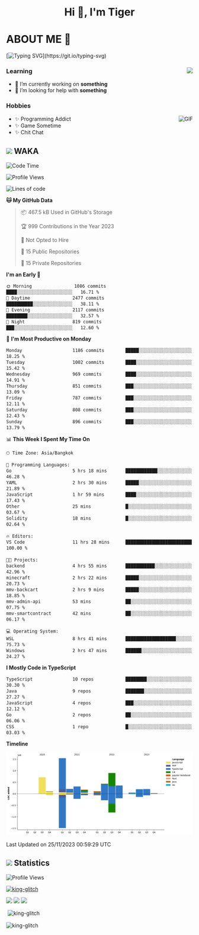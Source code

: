 <h1 align="center">Hi 👋, I'm Tiger</h1>




# ABOUT ME 💬

[![Typing SVG](https://readme-typing-svg.herokuapp.com?color=22F771&vCenter=true&lines=A+perssionate+developer+from+nowhere.)](https://git.io/typing-svg)

<div>
 <img align="right" src="https://spotify-github-profile.vercel.app/api/view?uid=12129734423&cover_image=false&theme=default&bar_color=22d016&bar_color_cover=true" />
 <h3>Learning</h3>
 
 <ul>
  <li>🔭 I’m currently working on <b>something</b></li>
  <li>🤝 I’m looking for help with <b>something</b></li>
 </ul>
 
</div>
<div>
 <h3>Hobbies</h3>
 <img align="right" height="475px"  alt="GIF" src="https://i.pinimg.com/originals/1f/b7/db/1fb7dbee557e5ed509f7517da8a84d58.gif" />
 <ul>
  <li>✨ Programming Addict</li>
  <li>✨ Game Sometime</li>
  <li>✨ Chit Chat</li>
 </ul>
 
</div>



## <img height="40" src="https://raw.githubusercontent.com/innng/innng/master/assets/kyubey.gif"/> WAKA

<!--START_SECTION:waka-->
![Code Time](http://img.shields.io/badge/Code%20Time-1%2C707%20hrs%2044%20mins-blue)

![Profile Views](http://img.shields.io/badge/Profile%20Views-0-blue)

![Lines of code](https://img.shields.io/badge/From%20Hello%20World%20I%27ve%20Written-5.3%20million%20lines%20of%20code-blue)

**🐱 My GitHub Data** 

> 📦 467.5 kB Used in GitHub's Storage 
 > 
> 🏆 999 Contributions in the Year 2023
 > 
> 🚫 Not Opted to Hire
 > 
> 📜 15 Public Repositories 
 > 
> 🔑 15 Private Repositories 
 > 
**I'm an Early 🐤** 

```text
🌞 Morning                1086 commits        ████░░░░░░░░░░░░░░░░░░░░░   16.71 % 
🌆 Daytime                2477 commits        ██████████░░░░░░░░░░░░░░░   38.11 % 
🌃 Evening                2117 commits        ████████░░░░░░░░░░░░░░░░░   32.57 % 
🌙 Night                  819 commits         ███░░░░░░░░░░░░░░░░░░░░░░   12.60 % 
```
📅 **I'm Most Productive on Monday** 

```text
Monday                   1186 commits        █████░░░░░░░░░░░░░░░░░░░░   18.25 % 
Tuesday                  1002 commits        ████░░░░░░░░░░░░░░░░░░░░░   15.42 % 
Wednesday                969 commits         ████░░░░░░░░░░░░░░░░░░░░░   14.91 % 
Thursday                 851 commits         ███░░░░░░░░░░░░░░░░░░░░░░   13.09 % 
Friday                   787 commits         ███░░░░░░░░░░░░░░░░░░░░░░   12.11 % 
Saturday                 808 commits         ███░░░░░░░░░░░░░░░░░░░░░░   12.43 % 
Sunday                   896 commits         ███░░░░░░░░░░░░░░░░░░░░░░   13.79 % 
```


📊 **This Week I Spent My Time On** 

```text
🕑︎ Time Zone: Asia/Bangkok

💬 Programming Languages: 
Go                       5 hrs 18 mins       ████████████░░░░░░░░░░░░░   46.28 % 
YAML                     2 hrs 30 mins       █████░░░░░░░░░░░░░░░░░░░░   21.89 % 
JavaScript               1 hr 59 mins        ████░░░░░░░░░░░░░░░░░░░░░   17.43 % 
Other                    25 mins             █░░░░░░░░░░░░░░░░░░░░░░░░   03.67 % 
Solidity                 18 mins             █░░░░░░░░░░░░░░░░░░░░░░░░   02.64 % 

🔥 Editors: 
VS Code                  11 hrs 28 mins      █████████████████████████   100.00 % 

🐱‍💻 Projects: 
backend                  4 hrs 55 mins       ███████████░░░░░░░░░░░░░░   42.96 % 
minecraft                2 hrs 22 mins       █████░░░░░░░░░░░░░░░░░░░░   20.73 % 
mmv-backcart             2 hrs 9 mins        █████░░░░░░░░░░░░░░░░░░░░   18.85 % 
mmv-admin-api            53 mins             ██░░░░░░░░░░░░░░░░░░░░░░░   07.75 % 
mmv-smartcontract        42 mins             ██░░░░░░░░░░░░░░░░░░░░░░░   06.17 % 

💻 Operating System: 
WSL                      8 hrs 41 mins       ███████████████████░░░░░░   75.73 % 
Windows                  2 hrs 47 mins       ██████░░░░░░░░░░░░░░░░░░░   24.27 % 
```

**I Mostly Code in TypeScript** 

```text
TypeScript               10 repos            ████████░░░░░░░░░░░░░░░░░   30.30 % 
Java                     9 repos             ███████░░░░░░░░░░░░░░░░░░   27.27 % 
JavaScript               4 repos             ███░░░░░░░░░░░░░░░░░░░░░░   12.12 % 
Go                       2 repos             ██░░░░░░░░░░░░░░░░░░░░░░░   06.06 % 
CSS                      1 repo              █░░░░░░░░░░░░░░░░░░░░░░░░   03.03 % 
```



**Timeline**

![Lines of Code chart](https://raw.githubusercontent.com/king-glitch/king-glitch/main/assets/bar_graph.png)


 Last Updated on 25/11/2023 00:59:29 UTC
<!--END_SECTION:waka-->
## <img height="40" src="https://raw.githubusercontent.com/innng/innng/master/assets/kyubey.gif"/> Statistics
![Profile Views](https://komarev.com/ghpvc/?username=king-glitch)  

<p align="left"> 
 <a href="https://github.com/ryo-ma/github-profile-trophy">
  <img src="https://github-profile-trophy.vercel.app/?username=king-glitch&theme=dracula" alt="king-glitch" />
 </a> </p>

![](https://github-profile-summary-cards.vercel.app/api/cards/profile-details?username=king-glitch&theme=dracula)
![](https://github-profile-summary-cards.vercel.app/api/cards/stats?username=king-glitch&theme=dracula) 
![](https://github-profile-summary-cards.vercel.app/api/cards/productive-time?username=king-glitch&theme=dracula)


<p>&nbsp;<img align="center" src="https://github-readme-stats.vercel.app/api?username=king-glitch&theme=dracula" alt="king-glitch" /></p>

<p><img align="center" src="https://github-readme-streak-stats.herokuapp.com/?user=king-glitch&theme=dracula" alt="king-glitch" /></p>
